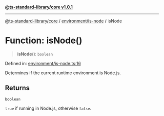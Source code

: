 [**@ts-standard-library/core v1.0.1**](../../../README.md)

***

[@ts-standard-library/core](../../../modules.md) / [environment/is-node](../README.md) / isNode

# Function: isNode()

> **isNode**(): `boolean`

Defined in: [environment/is-node.ts:16](https://github.com/gabaudette/ts-stdlib/blob/7333da76bc775fbabd0907ad8519b912cfc2fe26/packages/core/src/environment/is-node.ts#L16)

Determines if the current runtime environment is Node.js.

## Returns

`boolean`

`true` if running in Node.js, otherwise `false`.
